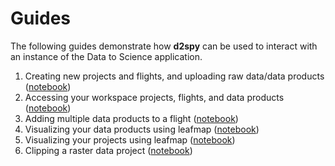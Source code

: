 # Guides

The following guides demonstrate how **d2spy** can be used to interact with an instance of the Data to Science application.

1. Creating new projects and flights, and uploading raw data/data products ([notebook](./notebooks/01_creating_workspace_data))
2. Accessing your workspace projects, flights, and data products ([notebook](./notebooks/02_accessing_your_workspace))
3. Adding multiple data products to a flight ([notebook](./notebooks/03_adding_multiple_data_products))
4. Visualizing your data products using leafmap ([notebook](./notebooks/04_visualizing_data_products_with_leafmap))
5. Visualizing your projects using leafmap ([notebook](./notebooks/05_visualizing_projects_with_leafmap))
6. Clipping a raster data project ([notebook](./notebooks/06_clipping_rasters_with_d2spy))
